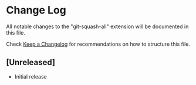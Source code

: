 # Change Log

All notable changes to the "git-squash-all" extension will be documented in this file.

Check [Keep a Changelog](http://keepachangelog.com/) for recommendations on how to structure this file.

## [Unreleased]

- Initial release